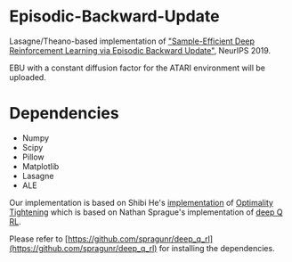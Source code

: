# Episodic-Backward-Update
Lasagne/Theano-based implementation of ["Sample-Efficient Deep Reinforcement Learning via Episodic Backward Update"](https://arxiv.org/abs/1805.12375), NeurIPS 2019.

EBU with a constant diffusion factor for the ATARI environment will be uploaded.

# Dependencies
* Numpy
* Scipy
* Pillow
* Matplotlib
* Lasagne
* ALE

Our implementation is based on Shibi He's [implementation](https://github.com/ShibiHe/Q-Optimality-Tightening) of [Optimality Tightening](https://arxiv.org/abs/1611.01606) which is based on Nathan Sprague's implementation of [deep Q RL](https://github.com/spragunr/deep_q_rl).

Please refer to [https://github.com/spragunr/deep_q_rl](https://github.com/spragunr/deep_q_rl) for installing the dependencies.
